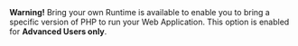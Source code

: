 <div class="alert alert-danger">
<strong>Warning!</strong> Bring your own Runtime is available to enable you to bring a specific version of PHP to run your Web Application. This option is enabled for <strong>Advanced Users only</strong>. 
</div>